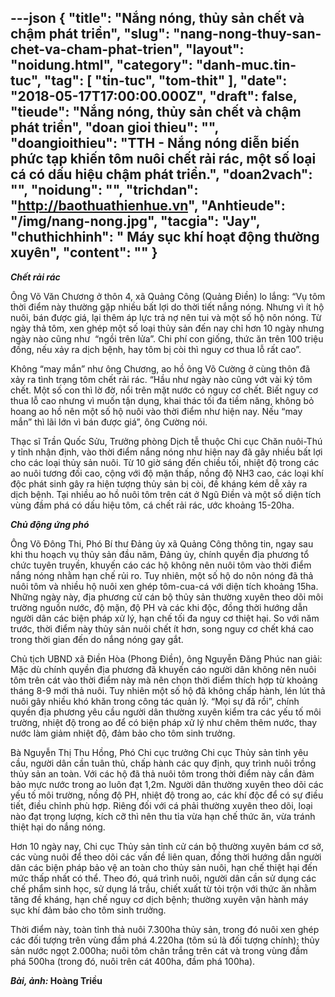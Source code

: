 ---json
{
    "title": "Nắng nóng, thủy sản chết và chậm phát triển",
    "slug": "nang-nong-thuy-san-chet-va-cham-phat-trien",
    "layout": "noidung.html",
    "category": "danh-muc.tin-tuc",
    "tag": [
        "tin-tuc",
        "tom-thit"
    ],
    "date": "2018-05-17T17:00:00.000Z",
    "draft": false,
    "tieude": "Nắng nóng, thủy sản chết và chậm phát triển",
    "doan gioi thieu": "",
    "doangioithieu": "TTH - Nắng nóng diễn biến phức tạp khiến tôm nuôi chết rải rác, một số loại cá có dấu hiệu chậm phát triển.",
    "doan2vach": "",
    "noidung": "",
    "trichdan": "http://baothuathienhue.vn",
    "Anhtieude": "/img/nang-nong.jpg",
    "tacgia": "Jay",
    "chuthichhinh": " Máy sục khí hoạt động thường xuyên",
    "__content__": ""
}
---
<p><span style="font-size:14px"><strong><em>Chết rải r&aacute;c</em></strong></span></p>

<p><span style="font-size:14px">&Ocirc;ng V&otilde; Văn Chương ở th&ocirc;n 4, x&atilde; Quảng C&ocirc;ng (Quảng Điền) lo lắng: &ldquo;Vụ t&ocirc;m thời điểm n&agrave;y thường gặp nhiều bất lợi do thời tiết nắng n&oacute;ng. Nhưng v&igrave; &iacute;t hộ nu&ocirc;i, b&aacute;n được gi&aacute;, lại th&ecirc;m &aacute;p lực trả nợ n&ecirc;n tui v&agrave; một số hộ n&ocirc;n n&oacute;ng. Từ ng&agrave;y thả t&ocirc;m, xen gh&eacute;p một số loại thủy sản đến nay chỉ hơn 10 ng&agrave;y nhưng ng&agrave;y n&agrave;o cũng như&nbsp; &ldquo;ngồi tr&ecirc;n lửa&rdquo;. Chi ph&iacute; con giống, thức ăn tr&ecirc;n 100 triệu đồng, nếu xảy ra dịch bệnh, hay t&ocirc;m bị c&ograve;i th&igrave; nguy cơ thua lỗ rất cao&rdquo;.</span></p>

<p><span style="font-size:14px">Kh&ocirc;ng &ldquo;may mắn&rdquo; như &ocirc;ng Chương, ao hồ &ocirc;ng V&otilde; Cường ở c&ugrave;ng th&ocirc;n đ&atilde; xảy ra t&igrave;nh trạng t&ocirc;m chết rải r&aacute;c. &ldquo;Hầu như ng&agrave;y n&agrave;o cũng vớt v&agrave;i k&yacute; t&ocirc;m chết. Một số con th&igrave; lờ đờ, nổi tr&ecirc;n mặt nước c&oacute; nguy cơ chết. Biết nguy cơ thua lỗ cao nhưng v&igrave; muốn tận dụng, khai th&aacute;c tối đa tiềm năng, kh&ocirc;ng bỏ hoang ao hồ n&ecirc;n một số hộ nu&ocirc;i v&agrave;o thời điểm như hiện nay. Nếu &ldquo;may mắn&rdquo; th&igrave; l&atilde;i lớn v&igrave; b&aacute;n được gi&aacute;&rdquo;, &ocirc;ng Cường n&oacute;i.</span></p>

<p><span style="font-size:14px">Thạc sĩ Trần Quốc Sửu, Trưởng ph&ograve;ng Dịch tễ thuộc Chi cục Chăn nu&ocirc;i-Th&uacute; y tỉnh nhận định, v&agrave;o thời điểm nắng n&oacute;ng như hiện nay đ&atilde; g&acirc;y nhiều bất lợi cho c&aacute;c loại thủy sản nu&ocirc;i. Từ 10 giờ s&aacute;ng đến chiều tối, nhiệt độ trong c&aacute;c ao nu&ocirc;i tương đối cao, cộng với độ mặn thấp, nồng độ NH3 cao, c&aacute;c loại kh&iacute; độc ph&aacute;t sinh g&acirc;y ra hiện tượng thủy sản bị c&ograve;i, đề kh&aacute;ng k&eacute;m dễ xảy ra dịch bệnh. Tại nhiều ao hồ nu&ocirc;i t&ocirc;m tr&ecirc;n c&aacute;t ở Ngũ Điền v&agrave; một số diện t&iacute;ch v&ugrave;ng đầm ph&aacute; c&oacute; dấu hiệu t&ocirc;m, c&aacute; chết rải r&aacute;c, ước khoảng 15-20ha.</span></p>

<p><span style="font-size:14px"><em><strong>Chủ động ứng ph&oacute;</strong></em></span></p>

<p><span style="font-size:14px">&Ocirc;ng V&otilde; Đ&ocirc;ng Thi, Ph&oacute; B&iacute; thư Đảng ủy x&atilde; Quảng C&ocirc;ng th&ocirc;ng tin, ngay sau khi thu hoạch vụ thủy sản đầu năm, Đảng ủy, ch&iacute;nh quyền địa phương tổ chức tuy&ecirc;n truyền, khuyến c&aacute;o c&aacute;c hộ kh&ocirc;ng n&ecirc;n nu&ocirc;i t&ocirc;m v&agrave;o thời điểm nắng n&oacute;ng nhằm hạn chế rủi ro. Tuy nhi&ecirc;n, một số hộ do n&ocirc;n n&oacute;ng đ&atilde; thả nu&ocirc;i t&ocirc;m v&agrave; nhiều hộ nu&ocirc;i xen gh&eacute;p t&ocirc;m-cua-c&aacute; với diện t&iacute;ch khoảng 15ha. Những ng&agrave;y n&agrave;y, địa phương cử c&aacute;n bộ thủy sản thường xuy&ecirc;n theo d&otilde;i m&ocirc;i trường nguồn nước, độ mặn, độ PH v&agrave; c&aacute;c khi độc, đồng thời hướng dẫn người d&acirc;n c&aacute;c biện ph&aacute;p xử l&yacute;, hạn chế tối đa nguy cơ thiệt hại. So với năm trước, thời điểm n&agrave;y thủy sản nu&ocirc;i chết &iacute;t hơn, song nguy cơ chết kh&aacute; cao trong thời gian đến do nắng n&oacute;ng gay gắt.</span></p>

<p><span style="font-size:14px">Chủ tịch UBND x&atilde; Điền H&ograve;a (Phong Điền), &ocirc;ng Nguyễn Đăng Ph&uacute;c nan giải: Mặc d&ugrave; ch&iacute;nh quyền địa phương đ&atilde; khuyến c&aacute;o người d&acirc;n kh&ocirc;ng n&ecirc;n nu&ocirc;i t&ocirc;m tr&ecirc;n c&aacute;t v&agrave;o thời điểm n&agrave;y m&agrave; n&ecirc;n chọn thời điểm th&iacute;ch hợp từ khoảng th&aacute;ng 8-9 mới thả nu&ocirc;i. Tuy nhi&ecirc;n một số hộ đ&atilde; kh&ocirc;ng chấp h&agrave;nh, l&eacute;n l&uacute;t thả nu&ocirc;i g&acirc;y nhiều kh&oacute; khăn trong c&ocirc;ng t&aacute;c quản l&yacute;. &ldquo;Mọi sự đ&atilde; rồi&rdquo;, ch&iacute;nh quyền địa phương y&ecirc;u cầu người d&acirc;n thường xuy&ecirc;n kiểm tra c&aacute;c yếu tố m&ocirc;i trường, nhiệt độ trong ao để c&oacute; biện ph&aacute;p xử l&yacute; như ch&ecirc;m th&ecirc;m nước, thay nước l&agrave;m giảm nhiệt độ, đảm bảo cho t&ocirc;m sinh trưởng.</span></p>

<p><span style="font-size:14px">B&agrave; Nguyễn Thị Thu Hồng, Ph&oacute; Chi cục trưởng Chi cục Thủy sản tỉnh y&ecirc;u cầu, người d&acirc;n cần tu&acirc;n thủ, chấp h&agrave;nh c&aacute;c quy định, quy tr&igrave;nh nu&ocirc;i trồng thủy sản an to&agrave;n. Với c&aacute;c hộ đ&atilde; thả nu&ocirc;i t&ocirc;m trong thời điểm n&agrave;y cần đảm bảo mực nước trong ao lu&ocirc;n đạt 1,2m. Người d&acirc;n thường xuy&ecirc;n theo d&otilde;i c&aacute;c yếu tố m&ocirc;i trường, nồng độ PH, nhiệt độ trong ao, c&aacute;c kh&iacute; độc để c&oacute; sự điều tiết, điều chỉnh ph&ugrave; hợp. Ri&ecirc;ng đối với c&aacute; phải thường xuy&ecirc;n theo d&otilde;i, loại n&agrave;o đạt trọng lượng, k&iacute;ch cỡ th&igrave; n&ecirc;n thu tỉa vừa hạn chế thức ăn, vừa tr&aacute;nh thiệt hại do nắng n&oacute;ng.</span></p>

<p><span style="font-size:14px">Hơn 10 ng&agrave;y nay, Chi cục Thủy sản tỉnh cử c&aacute;n bộ thường xuy&ecirc;n b&aacute;m cơ sở, c&aacute;c v&ugrave;ng nu&ocirc;i để theo d&otilde;i c&aacute;c vấn đề li&ecirc;n quan, đồng thời hướng dẫn người d&acirc;n c&aacute;c biện ph&aacute;p bảo vệ an to&agrave;n cho thủy sản nu&ocirc;i, hạn chế thiệt hại đến mức thấp nhất c&oacute; thể. Theo đ&oacute;, qu&aacute; tr&igrave;nh nu&ocirc;i, người d&acirc;n cần sử dụng c&aacute;c chế phẩm sinh học, sử dụng l&aacute; trầu, chiết xuất từ tỏi trộn với thức ăn nhằm tăng đề kh&aacute;ng, hạn chế nguy cơ dịch bệnh; thường xuy&ecirc;n vận h&agrave;nh m&aacute;y sục kh&iacute; đảm bảo cho t&ocirc;m sinh trưởng.</span></p>

<p><span style="font-size:14px">Thời điểm n&agrave;y, to&agrave;n tỉnh thả nu&ocirc;i 7.300ha thủy sản, trong đ&oacute; nu&ocirc;i xen gh&eacute;p c&aacute;c đối tượng tr&ecirc;n v&ugrave;ng đầm ph&aacute; 4.220ha (t&ocirc;m s&uacute; l&agrave; đối tượng ch&iacute;nh); thủy sản nước ngọt 2.000ha; nu&ocirc;i t&ocirc;m ch&acirc;n trắng tr&ecirc;n c&aacute;t v&agrave; trong v&ugrave;ng đầm ph&aacute; 500ha (trong đ&oacute;, nu&ocirc;i tr&ecirc;n c&aacute;t 400ha, đầm ph&aacute; 100ha).</span></p>

<p><span style="font-size:14px"><strong><em>B&agrave;i, ảnh:&nbsp;</em>Ho&agrave;ng Triều</strong></span></p>
